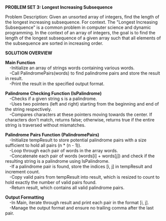**PROBLEM SET 3: Longest Increasing Subsequence**

Problem Description:
Given an unsorted array of integers, find the length of the longest increasing subsequence.
For context. The "Longest Increasing Subsequence" is a common problem in computer science and
dynamic programming. In the context of an array of integers, the goal is to find the length of the longest
subsequence of a given array such that all elements of the subsequence are sorted in increasing order.

**SOLUTION OVERVIEW**

**Main Function**<br />
  &emsp;-Initialize an array of strings words containing various words.<br />
  &emsp;-Call PalindromePairs(words) to find palindrome pairs and store the result in result.<br />
  &emsp;-Print the result in the specified output format.<br />

**Palindrome Checking Function (IsPalindrome)**<br />
  &emsp;-Checks if a given string s is a palindrome.<br />
  &emsp;-Uses two pointers (left and right) starting from the beginning and end of the string respectively.<br />
  &emsp;-Compares characters at these pointers moving towards the center. If characters don't match, returns false; otherwise, returns true if the entire string is traversed without mismatches.<br />

**Palindrome Pairs Function (PalindromePairs)**<br />
  &emsp;-Initialize tempResult to store potential palindrome pairs with a size sufficient to hold all pairs (n * (n - 1)).<br />
  &emsp;-Loop through each pair of words in the array words.<br />
  &emsp;-Concatenate each pair of words (words[i] + words[j]) and check if the resulting string is a palindrome using IsPalindrome.<br />
  &emsp;-If a palindrome pair is found, store the indices [i, j] in tempResult and increment count.<br />
  &emsp;-Copy valid pairs from tempResult into result, which is resized to count to hold exactly the number of valid pairs found.<br />
  &emsp;-Return result, which contains all valid palindrome pairs.<br />

**Output Formatting**<br />
  &emsp;-In Main, iterate through result and print each pair in the format [i, j].<br />
  &emsp;-Manage the output format and ensure no trailing comma after the last pair.<br />
